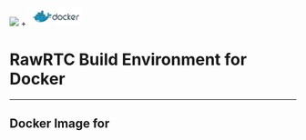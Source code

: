 <img src="https://github.com/rawrtc/rawrtc/blob/master/media/rawrtc-icon-256.png" width="48"> + <img src="https://github.com/docker/docker/blob/master/docs/static_files/docker-logo-compressed.png" width="96"> 
# RawRTC Build Environment for Docker 

***

## Docker Image for